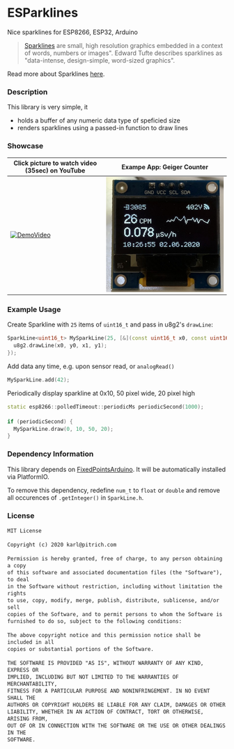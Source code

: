 # ESParklines
Nice sparklines for ESP8266, ESP32, Arduino

> [Sparklines](https://en.wikipedia.org/wiki/Sparkline) are small, high resolution
> graphics embedded in a context of words, numbers or images". Edward Tufte
> describes sparklines as "data-intense, design-simple, word-sized graphics".

Read more about Sparklines [here](https://www.edwardtufte.com/bboard/q-and-a-fetch-msg?msg_id=0001OR). 

### Description 
This library is very simple, it
- holds a buffer of any numeric data type of speficied size
- renders sparklines using a passed-in function to draw lines

### Showcase
Click picture to watch video (35sec) on YouTube|Exampe App: Geiger Counter
------------ | -------------
[![DemoVideo]](http://www.youtube.com/watch?v=Pvfijfrt5HI) | ![AppExample]

### Example Usage
Create Sparkline with `25` items of `uint16_t` and pass in u8g2's `drawLine`:
```cpp
SparkLine<uint16_t> MySparkLine(25, [&](const uint16_t x0, const uint16_t y0, const uint16_t x1, const uint16_t y1) { 
  u8g2.drawLine(x0, y0, x1, y1);
});
```

Add data any time, e.g. upon sensor read, or `analogRead()`
```cpp
MySparkLine.add(42);
```

Periodically display sparkline at 0x10, 50 pixel wide, 20 pixel high

```cpp
static esp8266::polledTimeout::periodicMs periodicSecond(1000);

if (periodicSecond) {
  MySparkLine.draw(0, 10, 50, 20);
}
```

### Dependency Information
This library depends on [FixedPointsArduino](https://github.com/Pharap/FixedPointsArduino). It will be automatically installed via PlatformIO.

To remove this dependency, redefine `num_t` to `float` or `double` and remove all occurences of `.getInteger()` in `SparkLine.h`.

### License
```
MIT License

Copyright (c) 2020 karl@pitrich.com

Permission is hereby granted, free of charge, to any person obtaining a copy
of this software and associated documentation files (the "Software"), to deal
in the Software without restriction, including without limitation the rights
to use, copy, modify, merge, publish, distribute, sublicense, and/or sell
copies of the Software, and to permit persons to whom the Software is
furnished to do so, subject to the following conditions:

The above copyright notice and this permission notice shall be included in all
copies or substantial portions of the Software.

THE SOFTWARE IS PROVIDED "AS IS", WITHOUT WARRANTY OF ANY KIND, EXPRESS OR
IMPLIED, INCLUDING BUT NOT LIMITED TO THE WARRANTIES OF MERCHANTABILITY,
FITNESS FOR A PARTICULAR PURPOSE AND NONINFRINGEMENT. IN NO EVENT SHALL THE
AUTHORS OR COPYRIGHT HOLDERS BE LIABLE FOR ANY CLAIM, DAMAGES OR OTHER
LIABILITY, WHETHER IN AN ACTION OF CONTRACT, TORT OR OTHERWISE, ARISING FROM,
OUT OF OR IN CONNECTION WITH THE SOFTWARE OR THE USE OR OTHER DEALINGS IN THE
SOFTWARE.
```

[DemoVideo]:http://img.youtube.com/vi/Pvfijfrt5HI/0.jpg
[AppExample]:/doc/Sparklines%20Example%20GeigerCounter.jpg
